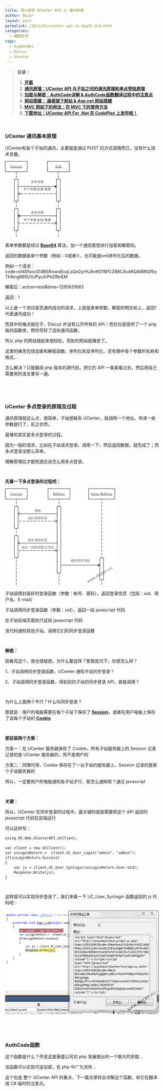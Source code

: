 ```yaml
---
title: 深入研究 UCenter API 之 通讯原理
author: Dozer
layout: post
permalink: /2011/01/ucenter-api-in-depth-2nd.html
categories:
  - 编程技术
tags:
  - AspDotNet
  - Discuz
  - Ucenter
---
```


> **目录：**
>
> 1.  <a href="/2011/01/ucenter-api-in-depth-1st.html" target="_blank"><strong>开篇</strong></a>
> 2.  <a href="/2011/01/ucenter-api-in-depth-2nd.html" target="_blank"><strong>通讯原理：UCenter API 与子站之间的通讯原理和单点登陆原理</strong></a>
> 3.  <a href="/2011/01/ucenter-api-in-depth-3rd.html" target="_blank"><strong>加密与解密：AuthCode详解 & AuthCode函数翻译过程中的注意点</strong></a>
> 4.  **<a href="/2011/02/ucenter-api-in-depth-4th.html" target="_blank">网站搭建： 康盛旗下网站 & Asp.net 网站搭建</a>**
> 5.  **<a href="/2011/04/ucenter-api-in-depth-5th.html" target="_blank">MVC 网站下的用法：在 MVC 下的使用方法</a>**
> 6.  **<a href="/2011/05/ucenter-api-for-net-on-codeplex.html" target="_blank">下载地址：UCenter API For .Net 在 CodePlex 上发布啦！</a>**

&nbsp;

### UCenter 通讯基本原理

UCenter和各个子站的通讯，主要就是通过 POST 的方式调用而已，没有什么技术含量。

[<img class="alignnone size-full wp-image-193" title="ucenterapi" alt="ucenterapi" src="/uploads/2011/01/ucenterapi.png" width="211" height="247" />][1]

表单参数都是经过 **<a href="http://zh.wikipedia.org/zh-cn/Base64" target="_blank">Base64</a>** 算法，加一个通信密钥进行加密和解密的。

返回的数据是单个参数（例如：0或者1），也可能是xml序列化后的数据。

例如一个请求：code=e145fscn314BSKnwxBvqLaQe2yrHJAnKO1M%2B8C4cAKQAtRRQfEqTh8mg665UVJPyrJIrPhDNnEM

解密后：action=test&time=1295631663

返回：1

以上是一个测试是否通讯成功的请求，上面是表单参数，解密的明文如上，返回1代表通讯成功！

<!--more-->

而其中的难点就在于，Discuz 并没有公开所有的 API！而仅仅是提供了一个 php 版的函数库，帮你写好了这些通讯函数。

所以 php 的网站做起来很轻松，而别的网站就痛苦了。

这里的痛苦包括加密和解密函数、序列化和反序列化、还有期中各个参数的名称和格式…

怎么解决？只能翻阅 php 版本的源代码，把它的 API 一条条看过去，然后用自己需要用的语言重写一遍。

&nbsp;

&nbsp;

### UCenter 多点登录的原理及过程

通讯原理就这么点，很简单，子站想联系 UCenter，就调用一个地址，传递一些参数就行了，反之亦然。

最难的其实是多点登录的过程。

因为一般的请求，比如在子站请求登录，调用一下，然后返回数据，就完成了；而多点登录没那么简单。

理解原理后才能知道应该怎么用多点登录。

&nbsp;

**先看一下多点登录的过程吧：**

[<img class="alignnone size-full wp-image-130" title="login" alt="login" src="/uploads/2011/01/login.png" width="360" height="315" />][2]

子站调用封装好的登录函数（参数：帐号、密码），返回登录信息（包括：uid、用户名、E-mail）

子站调用同步登录函数（参数：uid），返回一段 javascript 代码

在子站前端页面执行这段 javascript 代码

该代码通知其他子站，调用它们的同步登录函数

&nbsp;

**解惑：**

刚看完这个，我也很疑惑，为什么要这样？那我反问下，你想怎么样？

1、子站调用同步登录函数，UCenter 通知子站同步登录？

2、子站调用同步登录函数，得到别的子站的同步登录 API，直接调用？

&nbsp;

为什么上面两个不行？什么叫同步登录？

那就是：用户的电脑需要在每个子站下保存了 **<a href="http://www.google.com/search?q=asp.net+session" target="_blank">Session</a>**，或者在用户电脑上保存了该每个子站的 **<a href="http://www.google.com/search?q=cookie" target="_blank">Cookie</a>**

&nbsp;

**那前面两个方案：**

方案一：在 UCenter 服务器保存了 Cookie，所有子站服务器上的 Session 记录记录的是 UCenter 服务器的，而不是用户的

方案二：同理可得，Cookie 保存在了一台子站的服务器上，Session 记录的是那个子站服务器的

所以，一定要用户的电脑通知各子站才行，那怎么通知呢？通过 javascript

&nbsp;

**关键：**

所以，UCenter 在同步登录的过程中，最关键的就是需要把这个 API 返回的 javascript 代码在前端运行

可以这样写：

    using DS.Web.UCenterAPI.UCClient;

    var client = new UCClient();
    var ucLoginReturn =  client.UC_User_Login("admin", "admin");
    if(ucLoginReturn.Success)
    {
        var js = client.UC_User_Synlogin(ucLoginReturn.User.Uid);
        Response.Write(js);
    }

&nbsp;

这样就可以实现同步登录了，我们来看一下 UC\_User\_Synlogin 函数返回的 js 代码吧：

[<img class="alignnone size-full wp-image-132" title="login_js" alt="login_js" src="/uploads/2011/01/login_js.png" width="545" height="341" />][3]

&nbsp;

&nbsp;

### AuthCode函数

这个函数是什么？传说这是康盛公司对 php 发展做出的一个极大的贡献…

该函数可以实现可逆加密，在 php 中广为流传…

这个也是 整个 UCenter API 的重点，下一篇文章将会详解这个函数，和它在翻译成 C# 版时的注意点。

 [1]: /uploads/2011/01/ucenterapi.png
 [2]: /uploads/2011/01/login.png
 [3]: /uploads/2011/01/login_js.png
